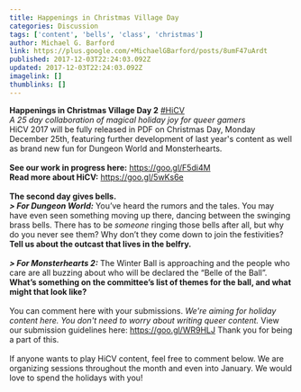 ```yaml
---
title: Happenings in Christmas Village Day
categories: Discussion
tags: ['content', 'bells', 'class', 'christmas']
author: Michael G. Barford
link: https://plus.google.com/+MichaelGBarford/posts/8umF47uArdt
published: 2017-12-03T22:24:03.092Z
updated: 2017-12-03T22:24:03.092Z
imagelink: []
thumblinks: []
---
```


<b>Happenings in Christmas Village Day 2</b> <a rel="nofollow" class="ot-hashtag" href="https://plus.google.com/s/%23HiCV/posts">#HiCV</a><br /><i>A 25 day collaboration of magical holiday joy for queer gamers</i><br />HiCV 2017 will be fully released in PDF on Christmas Day, Monday December 25th, featuring further development of last year&#39;s content as well as brand new fun for Dungeon World and Monsterhearts.<br /><br /><b>See our work in progress here:</b> <a href="https://goo.gl/F5di4M" class="ot-anchor">https://goo.gl/F5di4M</a> <br /><b>Read more about HiCV:</b> <a href="https://goo.gl/5wKs6e" class="ot-anchor">https://goo.gl/5wKs6e</a>  <br /><br /><b>The second day gives bells.</b><br /><b><i>&gt; For Dungeon World:</i></b> You’ve heard the rumors and the tales. You may have even seen something moving up there, dancing between the swinging brass bells. There has to be <i>someone</i> ringing those bells after all, but why do you never see them? Why don’t they come down to join the festivities? <b>Tell us about the outcast that lives in the belfry.</b><br /><br /><b><i>&gt; For Monsterhearts 2:</i></b> The Winter Ball is approaching and the people who care are all buzzing about who will be declared the “Belle of the Ball”. <b>What’s something on the committee’s list of themes for the ball, and what might that look like?</b><br /><br />You can comment here with your submissions. <i>We&#39;re aiming for holiday content here. You don&#39;t need to worry about writing queer content.</i> View our submission guidelines here: <a href="https://goo.gl/WR9HLJ" class="ot-anchor">https://goo.gl/WR9HLJ</a>  Thank you for being a part of this.<br /><br />If anyone wants to play HiCV content, feel free to comment below. We are organizing sessions throughout the month and even into January. We would love to spend the holidays with you!